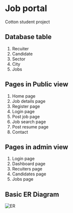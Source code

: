 # Job portal 
Cotton student project

## Database table
1. Recuiter
2. Candidate
3. Sector
4. City
5. Jobs


## Pages in Public view
1. Home page
2. Job details page
3. Register page
4. Login page
5. Post job page
6. Job search page
7. Post resume page
8. Contact

## Pages in admin view
1. Login page
2. Dashboard page
3. Recuiters page
4. Candidates page
5. Jobs page

## Basic ER Diagram
![ER](ER.png)

